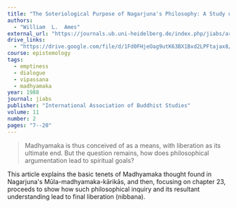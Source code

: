 ```yaml
---
title: "The Soteriological Purpose of Nagarjuna's Philosophy: A Study of Chapter Twenty-three of the Mūla-madhyamaka-kārikās"
authors:
  - "William  L.  Ames"
external_url: "https://journals.ub.uni-heidelberg.de/index.php/jiabs/article/view/8738/2645"
drive_links:
  - "https://drive.google.com/file/d/1Fd0FHjeOag9utK63BX1Bxd2LPFtajax8/view?usp=sharing"
course: epistemology
tags:
  - emptiness
  - dialogue
  - vipassana
  - madhyamaka
year: 1988
journal: jiabs
publisher: "International Association of Buddhist Studies"
volume: 11
number: 2
pages: "7--20"
---
```


> Madhyamaka is thus conceived of as a means, with liberation as its ultimate end. But the question remains, how does philosophical argumentation lead to spiritual goals?

This article explains the basic tenets of Madhyamaka thought found in Nagarjuna's Mūla-madhyamaka-kārikās, and then, focusing on chapter 23, proceeds to show how such philosophical inquiry and its resultant understanding lead to final liberation (nibbana).